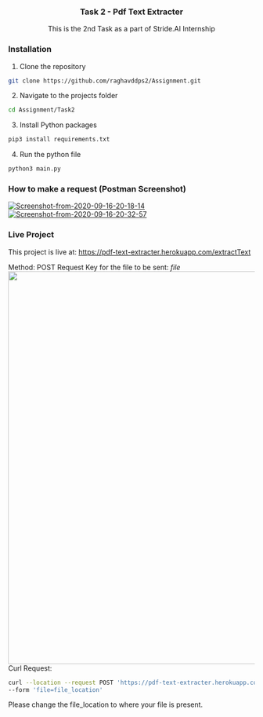 
  <h3 align="center">Task 2 - Pdf Text Extracter</h3>

  <p align="center">
    This is the 2nd Task as a part of Stride.AI Internship
    <br />
  </p>
</p>


### Installation


1. Clone the repository
```sh
git clone https://github.com/raghavddps2/Assignment.git
```
2. Navigate to the projects folder
```sh
cd Assignment/Task2
```
3. Install Python packages
```sh
pip3 install requirements.txt
```
4. Run the python file
```sh
python3 main.py
```

### How to make a request (Postman Screenshot)
<a href="https://ibb.co/jJj3c4R"><img src="https://i.ibb.co/TWNPVhL/Screenshot-from-2020-09-16-20-18-14.png" alt="Screenshot-from-2020-09-16-20-18-14" border="0"></a>
<a href="https://ibb.co/PDgXndx"><img src="https://i.ibb.co/CPQCZfB/Screenshot-from-2020-09-16-20-32-57.png" alt="Screenshot-from-2020-09-16-20-32-57" border="0"></a>

### Live Project

This project is live at:  https://pdf-text-extracter.herokuapp.com/extractText

Method: POST Request
Key for the file to be sent: *file*
<img src="https://ibb.co/jJj3c4R
" width="800px" height="auto">
Curl Request: 
```sh
curl --location --request POST 'https://pdf-text-extracter.herokuapp.com/extractText' \
--form 'file=file_location'
```
Please change the file_location to where your file is present.
